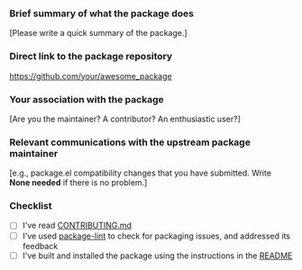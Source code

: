 ### Brief summary of what the package does

[Please write a quick summary of the package.]

### Direct link to the package repository

https://github.com/your/awesome_package

### Your association with the package

[Are you the maintainer? A contributor? An enthusiastic user?]

### Relevant communications with the upstream package maintainer

[e.g., package.el compatibility changes that you have submitted. Write **None needed** if there is no problem.]

### Checklist

- [ ] I've read [CONTRIBUTING.md](https://github.com/melpa/melpa/blob/master/CONTRIBUTING.md)
- [ ] I've used [package-lint](https://github.com/purcell/package-lint) to check for packaging issues, and addressed its feedback
- [ ] I've built and installed the package using the instructions in the [README](https://github.com/melpa/melpa/blob/master/README.md)

